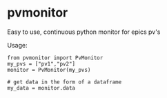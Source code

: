 # pvmonitor
Easy to use, continuous python monitor for epics pv's

Usage:
 ```
 from pvmonitor import PvMonitor
 my_pvs = ["pv1","pv2"]
 monitor = PvMonitor(my_pvs)
 
 # get data in the form of a dataframe
 my_data = monitor.data
